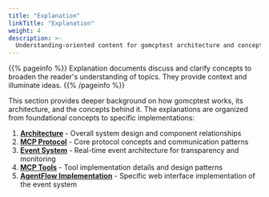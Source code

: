 ```yaml
---
title: "Explanation"
linkTitle: "Explanation"
weight: 4
description: >-
  Understanding-oriented content for gomcptest architecture and concepts
---
```


{{% pageinfo %}}
Explanation documents discuss and clarify concepts to broaden the reader's understanding of topics. They provide context and illuminate ideas.
{{% /pageinfo %}}

This section provides deeper background on how gomcptest works, its architecture, and the concepts behind it. The explanations are organized from foundational concepts to specific implementations:

1. **[Architecture](architecture/)** - Overall system design and component relationships
2. **[MCP Protocol](mcp-protocol/)** - Core protocol concepts and communication patterns  
3. **[Event System](event-system/)** - Real-time event architecture for transparency and monitoring
4. **[MCP Tools](tools-details/)** - Tool implementation details and design patterns
5. **[AgentFlow Implementation](agentflow/)** - Specific web interface implementation of the event system
